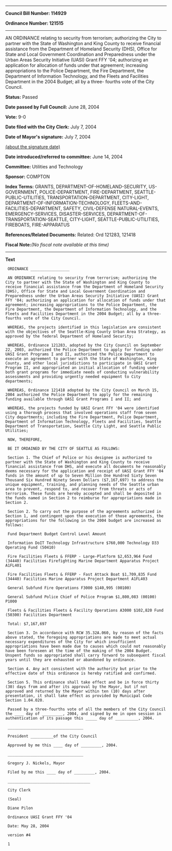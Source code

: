 

********

**Council Bill Number: 114929**
   
**Ordinance Number: 121515**
********

 AN ORDINANCE relating to security from terrorism; authorizing the City to partner with the State of Washington and King County to receive financial assistance from the Department of Homeland Security (DHS), Office for State and Local Government Coordination and Preparedness under the Urban Areas Security Initiative (UASI) Grant FFY '04; authorizing an application for allocation of funds under that agreement; increasing appropriations to the Police Department, the Fire Department, the Department of Information Technology, and the Fleets and Facilities Department in the 2004 Budget; all by a three- fourths vote of the City Council.

**Status:** Passed
   
**Date passed by Full Council:** June 28, 2004
   
**Vote:** 9-0
   
**Date filed with the City Clerk:** July 7, 2004
   
**Date of Mayor's signature:** July 7, 2004
   
[(about the signature date)](/~public/approvaldate.htm)
   
   
   
**Date introduced/referred to committee:** June 14, 2004
   
**Committee:** Utilities and Technology
   
**Sponsor:** COMPTON
   
   
**Index Terms:** GRANTS, DEPARTMENT-OF-HOMELAND-SECURITY, US-GOVERNMENT, POLICE-DEPARTMENT, FIRE-DEPARTMENT, SEATTLE-PUBLIC-UTILITIES, TRANSPORTATION-DEPARTMENT, CITY-LIGHT, DEPARTMENT-OF-INFORMATION-TECHNOLOGY, FLEETS-AND-FACILITIES-DEPARTMENT, SAFETY, CIVIL-DEFENSE NATURAL-EVENTS, EMERGENCY-SERVICES, DISASTER-SERVICES, DEPARTMENT-OF-TRANSPORTATION-SEATTLE, CITY-LIGHT, SEATTLE-PUBLIC-UTILITIES, FIREBOATS, FIRE-APPARATUS

**References/Related Documents:** Related: Ord 121283, 121418

**Fiscal Note:**_(No fiscal note available at this time)_

********

**Text**
   
```
 ORDINANCE _________________

 AN ORDINANCE relating to security from terrorism; authorizing the City to partner with the State of Washington and King County to receive financial assistance from the Department of Homeland Security (DHS), Office for State and Local Government Coordination and Preparedness under the Urban Areas Security Initiative (UASI) Grant FFY '04; authorizing an application for allocation of funds under that agreement; increasing appropriations to the Police Department, the Fire Department, the Department of Information Technology, and the Fleets and Facilities Department in the 2004 Budget; all by a three- fourths vote of the City Council.

 WHEREAS, the projects identified in this legislation are consistent with the objectives of the Seattle-King County Urban Area Strategy, as approved by the federal Department of Homeland Security;

 WHEREAS, Ordinance 121283, adopted by the City Council on September 22, 2003, authorized the Police Department to apply for funding under UASI Grant Programs I and II, authorized the Police Department to execute an agreement to partner with the State of Washington, King County, and other local jurisdictions to participate in UASI Grant Program II, and appropriated an initial allocation of funding under both grant programs for immediate needs of conducting vulnerability assessments and providing urgently needed equipment to City departments;

 WHEREAS, Ordinance 121418 adopted by the City Council on March 15, 2004 authorized the Police Department to apply for the remaining funding available through UASI Grant Programs I and II; and

 WHEREAS, the projects funded by UASI Grant FFY '04 were identified using a thorough process that involved operations staff from seven City departments; including the Fire Department, Police Department, Department of Information Technology, Fleets and Facilities, Seattle Department of Transportation, Seattle City Light, and Seattle Public Utilities;

 NOW, THEREFORE,

 BE IT ORDAINED BY THE CITY OF SEATTLE AS FOLLOWS:

 Section 1. The Chief of Police or his designee is authorized to partner with the State of Washington and King County to receive financial assistance from DHS, and execute all documents he reasonably deems necessary for the application and receipt of UASI Grant FFY '04 funds in the amount of up to Seven Million One Hundred Sixty Seven Thousand Six Hundred Ninety Seven Dollars ($7,167,697) to address the unique equipment, training, and planning needs of the Seattle urban area to prevent, respond to, and recover from threats or acts of terrorism. These funds are hereby accepted and shall be deposited in the funds named in Section 2 to reimburse for appropriations made in Section 2.

 Section 2. To carry out the purpose of the agreements authorized in Section 1, and contingent upon the execution of those agreements, the appropriations for the following in the 2004 budget are increased as follows:

 Fund Department Budget Control Level Amount

 Information DoIT Technology Infrastructure $760,000 Technology D33 Operating Fund (50410)

 Fire Facilities Fleets & FFERP - Large-Platform $2,653,964 Fund (34440) Facilities Firefighting Marine Department Apparatus Project A1FL401

 Fire Facilities Fleets & FFERP - Fast Attack Boat $1,709,835 Fund (34440) Facilities Marine Apparatus Project Department A1FL403

 General Subfund Fire Operations F3000 $140,995 (00100)

 General Subfund Police Chief of Police Program $1,800,083 (00100) P1000

 Fleets & Facilities Fleets & Facility Operations A3000 $102,820 Fund (50300) Facilities Department

 Total: $7,167,697

 Section 3. In accordance with RCW 35.32A.060, by reason of the facts above stated, the foregoing appropriations are made to meet actual necessary expenditures of the City for which insufficient appropriations have been made due to causes which could not reasonably have been foreseen at the time of the making of the 2004 Budget. Unspent funds so appropriated shall carry forward to subsequent fiscal years until they are exhausted or abandoned by ordinance.

 Section 4. Any act consistent with the authority but prior to the effective date of this ordinance is hereby ratified and confirmed.

 Section 5. This ordinance shall take effect and be in force thirty (30) days from and after its approval by the Mayor, but if not approved and returned by the Mayor within ten (10) days after presentation, it shall take effect as provided by Municipal Code Section 1.04.020.

 Passed by a three-fourths vote of all the members of the City Council the ____ day of _________, 2004, and signed by me in open session in authentication of its passage this _____ day of __________, 2004.

 _________________________________

 President __________of the City Council

 Approved by me this ____ day of _________, 2004.

 _________________________________

 Gregory J. Nickels, Mayor

 Filed by me this ____ day of _________, 2004.

 ____________________________________

 City Clerk

 (Seal)

 Diane Pilon

 Ordinance UASI Grant FFY '04

 Date: May 28, 2004

 version #4

 1

```
